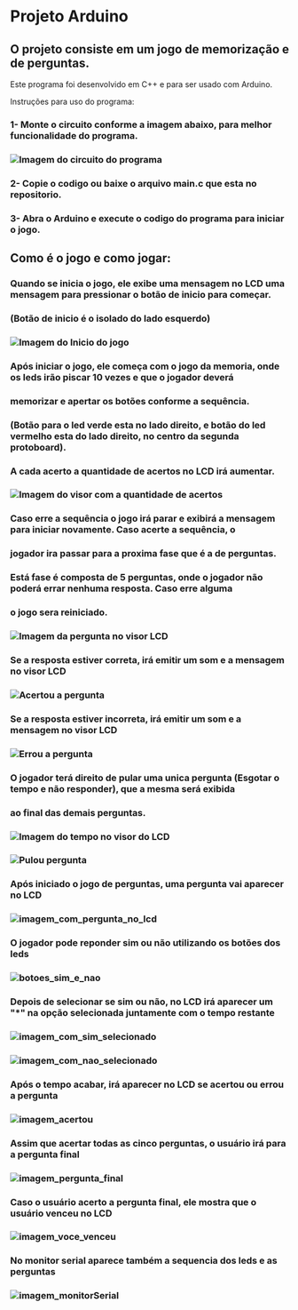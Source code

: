 # Projeto Arduino

##  O projeto consiste em um jogo de memorização e de perguntas.

  Este programa foi desenvolvido em C++ e para ser usado com Arduino. 

  Instruções para uso do programa:

   ### 1- Monte o circuito conforme a imagem abaixo, para melhor funcionalidade do programa.
    
   ### ![Imagem do circuito do programa](https://github.com/user-attachments/assets/a22987d6-fb36-41fb-93b4-ca88be058b6a)

   ### 2- Copie o codigo ou baixe o arquivo main.c que esta no repositorio.

   ### 3- Abra o Arduino e execute o codigo do programa para iniciar o jogo.


## Como é o jogo e como jogar:

   ###  Quando se inicia o jogo, ele exibe uma mensagem no LCD uma mensagem para pressionar o botão de inicio para começar.
   ###   (Botão de inicio é o isolado do lado esquerdo)
      
  ###    ![Imagem do Inicio do jogo](https://github.com/user-attachments/assets/1b5e1bb4-d3fd-439f-8eeb-4bb163e409d0)

   ###  Após iniciar o jogo, ele começa com o jogo da memoria, onde os leds irão piscar 10 vezes e que o jogador deverá
  ###  memorizar e apertar os botões conforme a sequência. 

   ###   (Botão para o led verde esta no lado direito, e botão do led vermelho esta do lado direito, no centro da segunda protoboard).
      
   ###  A cada acerto a quantidade de acertos no LCD irá aumentar.

   ###   ![Imagem do visor com a quantidade de acertos](https://github.com/user-attachments/assets/da743b77-3a69-4398-9019-d97857b031a7)

  ###   Caso erre a sequência o jogo irá parar e exibirá a mensagem para iniciar novamente. Caso acerte a sequência, o
  ###  jogador ira passar para a proxima fase que é a de perguntas. 
    
  ###   Está fase é composta de 5 perguntas, onde o jogador não poderá errar nenhuma resposta. Caso erre alguma
  ###  o jogo sera reiniciado.

   ###   ![Imagem da pergunta no visor LCD](https://github.com/user-attachments/assets/6c49bb75-2db6-468e-b90a-36572ec9e785)

   ###  Se a resposta estiver correta, irá emitir um som e a mensagem no visor LCD
     
   ###   ![Acertou a pergunta](https://github.com/user-attachments/assets/09a99896-3e74-48f2-b698-f993ae37f45d)

   ###  Se a resposta estiver incorreta, irá emitir um som e a mensagem no visor LCD
   ###   ![Errou a pergunta](https://github.com/user-attachments/assets/e3b83236-1293-4c1e-8f86-ee02f27e5319)

   ###  O jogador terá direito de pular uma unica pergunta (Esgotar o tempo e não responder), que a mesma será exibida
   ### ao final das demais perguntas.

   ###   ![Imagem do tempo no visor do LCD](https://github.com/user-attachments/assets/798d0dfa-c4f9-426d-8690-5761c99aa1a9)
      
   ###   ![Pulou pergunta](https://github.com/user-attachments/assets/67003a53-1d15-4d36-9d42-7a837aa6ff8a)
      
   ###   Após iniciado o jogo de perguntas, uma pergunta vai aparecer no LCD
   ###   ![imagem_com_pergunta_no_lcd](https://github.com/user-attachments/assets/8e772cea-3800-481a-8e36-4bd8e79c88db)

   ###   O jogador pode reponder sim ou não utilizando os botões dos leds
   ###   ![botoes_sim_e_nao](https://github.com/user-attachments/assets/310a6ae0-34cf-4714-816a-10801e66620d)

   ###   Depois de selecionar se sim ou não, no LCD irá aparecer um "*" na opção selecionada juntamente com o tempo restante
   ###   ![imagem_com_sim_selecionado](https://github.com/user-attachments/assets/f1763273-c206-4e45-aad2-805ac1d700d1)

   ###   ![imagem_com_nao_selecionado](https://github.com/user-attachments/assets/1707f5d5-2551-47a3-bf76-90ede00dc345)

   ###   Após o tempo acabar, irá aparecer no LCD se acertou ou errou a pergunta
   ###   ![imagem_acertou](https://github.com/user-attachments/assets/68fa1586-0760-4a79-a47d-ff5c816fd115)

   ###   Assim que acertar todas as cinco perguntas, o usuário irá para a pergunta final
   ###   ![imagem_pergunta_final](https://github.com/user-attachments/assets/d6440070-aa36-4a42-8db7-93e4a3543d6c)

   ###   Caso o usuário acerto a pergunta final, ele mostra que o usuário venceu no LCD
   ###   ![imagem_voce_venceu](https://github.com/user-attachments/assets/99d89366-48cd-4a1b-b284-6a589726cd9f)

   ###   No monitor serial aparece também a sequencia dos leds e as perguntas
   ###   ![imagem_monitorSerial](https://github.com/user-attachments/assets/e6080040-7144-4198-a6d3-5c5da0630a39)

    

      

